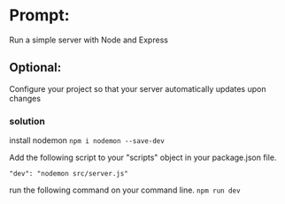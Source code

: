# Prompt:

Run a simple server with Node and Express

## Optional: 

Configure your project so that your server automatically updates upon changes

### solution

install nodemon
`npm i nodemon --save-dev`

Add the following script to your "scripts" object in your package.json file.

`"dev": "nodemon src/server.js"`

run the following command on your command line.
`npm run dev`